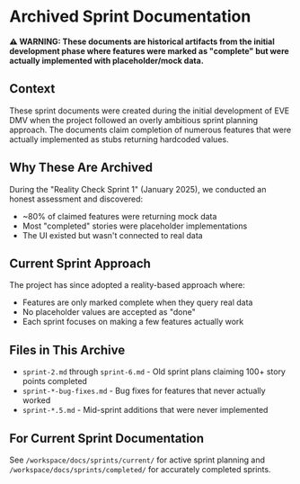 # Archived Sprint Documentation

**⚠️ WARNING: These documents are historical artifacts from the initial development phase where features were marked as "complete" but were actually implemented with placeholder/mock data.**

## Context

These sprint documents were created during the initial development of EVE DMV when the project followed an overly ambitious sprint planning approach. The documents claim completion of numerous features that were actually implemented as stubs returning hardcoded values.

## Why These Are Archived

During the "Reality Check Sprint 1" (January 2025), we conducted an honest assessment and discovered:
- ~80% of claimed features were returning mock data
- Most "completed" stories were placeholder implementations
- The UI existed but wasn't connected to real data

## Current Sprint Approach

The project has since adopted a reality-based approach where:
- Features are only marked complete when they query real data
- No placeholder values are accepted as "done"
- Each sprint focuses on making a few features actually work

## Files in This Archive

- `sprint-2.md` through `sprint-6.md` - Old sprint plans claiming 100+ story points completed
- `sprint-*-bug-fixes.md` - Bug fixes for features that never actually worked
- `sprint-*.5.md` - Mid-sprint additions that were never implemented

## For Current Sprint Documentation

See `/workspace/docs/sprints/current/` for active sprint planning and `/workspace/docs/sprints/completed/` for accurately completed sprints.